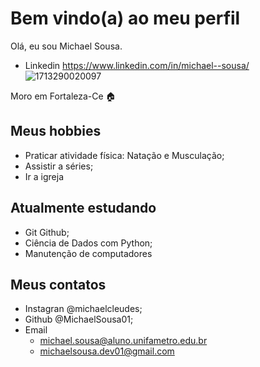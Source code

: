 # Bem vindo(a) ao meu perfil

Olá, eu sou Michael Sousa.

- Linkedin https://www.linkedin.com/in/michael--sousa/
![1713290020097](https://github.com/user-attachments/assets/9bd1e8cf-2146-44fb-80c6-91fcc70d68f9)

Moro em Fortaleza-Ce 🏠
## Meus hobbies

- Praticar atividade física: Natação e Musculação;
- Assistir a séries;
- Ir a igreja

## Atualmente estudando
- Git Github;
- Ciência de Dados com Python;
- Manutenção de computadores

## Meus contatos

- Instagran @michaelcleudes;
- Github @MichaelSousa01;
- Email 
  * michael.sousa@aluno.unifametro.edu.br
  * michaelsousa.dev01@gmail.com


